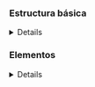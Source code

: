 ### Estructura básica
<details> 
  
#### Esqueletos
<details>

```
<!DOCTYPE html>  
<html> 
 <head> 
 </head>
 <body>  
 </body>
</html>
```

</details>

#### Para acentos
<details>

  ```
<meta charset="utf-8">
```
</details>

#### Encabezados 
<details>

h(n), n tiene 6 niveles, y 1 es de mayor importancia
```
  <h1>...</h1>  
```
</details>

#### Párrafos y Saltos de linea 
<details>

Un párrafo
```
<p>...</p> 
<br/>
 ```
</details>

#### Contenedores
  <details>
  
##### div

    Nivel de bloque
##### span

    Nivel de linea
  </details>
  
  #### Formatos
<details>
  
  <details><summary>Negritas</summary>

```
  <b> Formatea el texto en negrita </b>
  <strong> Formatea el texto en negrita y TIENE IMPORTANCIA SEMANTICA </strong>
```
  </details>
  <details><summary>Cursiva</summary>
    
```
  <i> Formatea el texto en negrita y tiene importancia semántica </i>
  <em> Formatea en itálica o cursiva y tiene importancia semántica </em>
```
  </details>
</details>

  #### Atributos
  <details>
    
*  **width**: anchura

*  **height**: altura

*  **id**: identificador único al elemento o etiqueta que se le aplique.

*  **class**: identificador común a las etiquetas (plural), para aplicar estilos o interactividad
  </details>
  
  </details>
  
### Elementos
<details>
  
   #### Imagen
  <details>
    
 *No necesita etiqueta de cierre, necesita una ruta de la imagen, y se le puede agregar los atributos width y height*  
 
##### Atributos
    
<details>
      
  **width**, **height**, **src** (se explicaron en atributos y al inicio de seccion).  
      **alt**: Texto alternativo  
      **tittle**: Texto flotante al situarnos encima con el mouse  
      
</details>
    
    
 ```
 <img src=""/>
 <img src=""/ alt="No se puede mostrar la imagen" title="imagen de gatitos">
 ```
 
    
  </details>
  
  #### Enlace o link  
  <details>  
    
  Conexión a información o documento al pulsar a este.  
  Atributo esencial es **href** para indicar el destino.  
    Atributo **target** indica como se abre el link.  (*target = "_blank"*, para abrir en otra pagina; existen otros más como *"_self"* para abrirla en la misma sección . *"_parent*, *"_top*", o *"framename"* para un marco en específico).  
  ```
  <a href="www.prueba-allan.ddnsfree.com"> </a>
  <a target = "_blank" href="www.google.com"></a>
  ```
    
  </details>
  
  #### Listas
  <details>
    
##### Listas ordenadas

<details>

  Crear listas ordenadas.
      
```   
      <ol type="1">
        <li value="1">Empieza con 1. </li>
        <li>2.</li>
        <li>3.</li>
      </ol>
```
  
  ###### Atributos
  <details>
    
```
    <ol start="number"> Define numero inicial, default es 1 o toma el equivalente en su numeración (2=b)</ol>
    <ol type="A|a|1|I|i"> Define el tipo de numeración: alfabética, numeral, romano </ol>
    <li value="number"> Define valor equivalente al tipo de numeracion por elemento de lista</li>
```
    
  </details>

      
</details>
    
##### Listas desordenada
   
<details>
  
Unordered list es una lista sin prioridad u orden. Default es disk o circulo rellenado. 
```
  <ul>
    <li> </li>
  </ul>
```
*ATRIBUTOS*
<details>
  
  type="circle|square|disk|none"
</details>
  
</details>
    
##### Listas de definiciones
   
<details>
  
Definition list es lista para definiciones (parecido a un diccionario)
```
  <dl>
    <dt>Termino que definiremos </dt>
      <dd>1ra definicion    </dd>
      <dd>2a definicion    </dd>
    <dt>2o termino</dt>
      <dd></dd>
  </dl>
```

  
</details>
 
  </details>
  
#### Tablas
  
<details>

* tr=renglón
* td="columna o entrada, celda"
* th=encabezado, negritas
  
```
  <table>
    <tr>
      <th>Encabezado</th>
    </tr>
    <tr> 
      <td>"celda de columna", table data</td>
    </tr>
  </table>
```
**ATRIBUTOS**
<details>
  
  <table>
    <tr>
      <th>Etiqueta</th>
      <th>Atributo</th>
      <th>Definicion</th>
    </tr>
    <tr>
      <td rowspan="2"> td, tr </td>
      <td> colspan="number" </td>
      <td> Agrupar una celda con varias columnas </td>
    </tr>
    <tr>
      <td> rowspan="number" </td>
      <td> Agrupar una celda con varios renglones </td>
    </tr>
  </table>
</details>
</details>
  </details>
